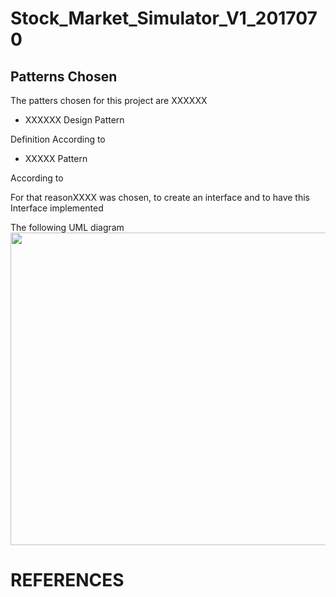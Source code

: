 # Stock_Market_Simulator_V1_2017070

## Patterns Chosen

The  patters chosen for this project are XXXXXX



* XXXXXX Design Pattern

Definition
According to 


* XXXXX Pattern

According to 

For that reasonXXXX was chosen, to create an interface and to have this Interface implemented


The following UML diagram 
<img src="https://github.com/Joice-Palloma/Design_Patterns_CA1_version2/blob/master/uml%20c1%20country.jpg" width="900" height="500">


# REFERENCES 

